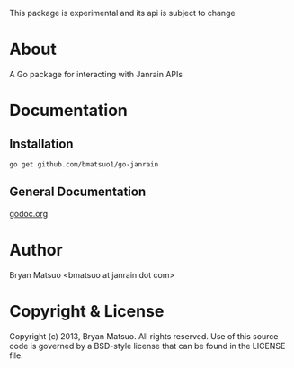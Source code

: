 [godoc.org]: http://go.pkgdoc.org/github.com/bmatsuo1/go-janrain/ "godoc.org"

This package is experimental and its api is subject to change

About
=============

A Go package for interacting with Janrain APIs

Documentation
=============

Installation
-------------

    go get github.com/bmatsuo1/go-janrain

General Documentation
---------------------

[godoc.org][]

Author
======

Bryan Matsuo &lt;bmatsuo at janrain dot com&gt;

Copyright & License
===================

Copyright (c) 2013, Bryan Matsuo.
All rights reserved.
Use of this source code is governed by a BSD-style license that can be
found in the LICENSE file.
